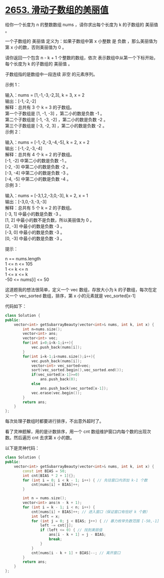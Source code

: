 # [2653. 滑动子数组的美丽值](https://leetcode.cn/problems/sliding-subarray-beauty/description/)

给你一个长度为 n 的整数数组 nums ，请你求出每个长度为 k 的子数组的 美丽值 。

一个子数组的 美丽值 定义为：如果子数组中第 x 小整数 是 负数 ，那么美丽值为第 x 小的数，否则美丽值为 0 。

请你返回一个包含 n - k + 1 个整数的数组，依次 表示数组中从第一个下标开始，每个长度为 k 的子数组的 美丽值 。

子数组指的是数组中一段连续 非空 的元素序列。

 

示例 1：

输入：nums = [1,-1,-3,-2,3], k = 3, x = 2  
输出：[-1,-2,-2]  
解释：总共有 3 个 k = 3 的子数组。  
第一个子数组是 [1, -1, -3] ，第二小的数是负数 -1 。  
第二个子数组是 [-1, -3, -2] ，第二小的数是负数 -2 。  
第三个子数组是 [-3, -2, 3] ，第二小的数是负数 -2 。    
示例 2：

输入：nums = [-1,-2,-3,-4,-5], k = 2, x = 2  
输出：[-1,-2,-3,-4]  
解释：总共有 4 个 k = 2 的子数组。  
[-1, -2] 中第二小的数是负数 -1 。  
[-2, -3] 中第二小的数是负数 -2 。  
[-3, -4] 中第二小的数是负数 -3 。  
[-4, -5] 中第二小的数是负数 -4 。  
示例 3：

输入：nums = [-3,1,2,-3,0,-3], k = 2, x = 1  
输出：[-3,0,-3,-3,-3]  
解释：总共有 5 个 k = 2 的子数组。  
[-3, 1] 中最小的数是负数 -3 。  
[1, 2] 中最小的数不是负数，所以美丽值为 0 。  
[2, -3] 中最小的数是负数 -3 。  
[-3, 0] 中最小的数是负数 -3 。  
[0, -3] 中最小的数是负数 -3 。  

提示：

n == nums.length   
1 <= n <= 105  
1 <= k <= n  
1 <= x <= k   
-50 <= nums[i] <= 50   

这道题我的想法很简单，定义一个 vec 数组，存放大小为 k 的子数组，每次在定义一个 vec_sorted 数组，排序，第 x 小的元素就是 vec_sorted[x-1]

代码如下：

```cpp
class Solution {
public:
    vector<int> getSubarrayBeauty(vector<int>& nums, int k, int x) {
        int n=nums.size();
        vector<int> ans;
        vector<int> vec;
        for(int i=0;i<k-1;i++){
            vec.push_back(nums[i]);
        }
        for(int i=k-1;i<nums.size();i++){
            vec.push_back(nums[i]);
            vector<int> vec_sorted=vec;
            sort(vec_sorted.begin(),vec_sorted.end());
            if(vec_sorted[x-1]>=0)
                ans.push_back(0);
            else
                ans.push_back(vec_sorted[x-1]);
            vec.erase(vec.begin());
        }
        return ans;
    }
};
```

每次处理子数组时都要进行排序，不出意外超时了。

看了灵神题解，用的是计数排序，用一个 cnt 数组维护窗口内每个数的出现次数。然后遍历 cnt 去求第 x 小的数。

以下是灵神代码：

```cpp
class Solution {
public:
    vector<int> getSubarrayBeauty(vector<int>& nums, int k, int x) {
        const int BIAS = 50;
        int cnt[BIAS * 2 + 1]{};
        for (int i = 0; i < k - 1; i++) { // 先往窗口内添加 k-1 个数
            cnt[nums[i] + BIAS]++;
        }

        int n = nums.size();
        vector<int> ans(n - k + 1);
        for (int i = k - 1; i < n; i++) {
            cnt[nums[i] + BIAS]++; // 进入窗口（保证窗口有恰好 k 个数）
            int left = x;
            for (int j = 0; j < BIAS; j++) { // 暴力枚举负数范围 [-50,-1]
                left -= cnt[j];
                if (left <= 0) { // 找到美丽值
                    ans[i - k + 1] = j - BIAS;
                    break;
                }
            }
            cnt[nums[i - k + 1] + BIAS]--; // 离开窗口
        }
        return ans;
    }
};
```
